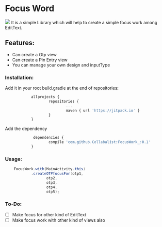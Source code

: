 # **Focus Word**

![](https://d2mxuefqeaa7sj.cloudfront.net/s_D166E634E7B7A9E609B9426AC107EE32E4BB78FEBA1CBBB666B0041B0EAB0451_1524411209335_bullseye+2.png)  It is a simple Library which will help to create a simple focus work among EditText.



## Features:
- Can create a Otp view
- Can create a Pin Entry view
- You can manage your own design and inputType

### Installation:

Add it in your root build.gradle at the end of repositories:

```javascript
            allprojects {
                    repositories {
                            ...
                            maven { url 'https://jitpack.io' }
                    }
            }
```
 Add the dependency
```javascript
             dependencies {
                    compile 'com.github.Collabalist:FocusWork_:0.1'
            }
```

### Usage:
```java
    FocusWork.with(MainActivity.this)
            .createOTPfocusFor(otp1,
                   otp2,
                   otp3,
                   otp4,
                   otp5);
```

### To-Do:
- [ ] Make focus for other kind of EditText
- [ ] Make focus work with other kind of views also
